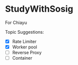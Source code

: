 # StudyWithSosig
For Chiayu

Topic Suggestions:
 - [x] Rate Limiter
 - [x] Worker pool
 - [ ] Reverse Proxy
 - [ ] Container  